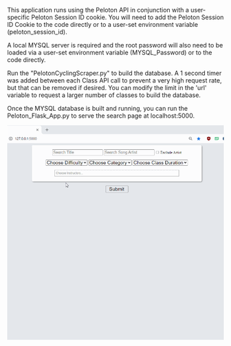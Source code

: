 This application runs using the Peloton API in conjunction with a user-specific Peloton Session ID cookie. You will need to add the Peloton Session ID Cookie to the code directly or to a user-set environment variable (peloton_session_id). 

A local MYSQL server is required and the root password will also need to be loaded via a user-set environment variable (MYSQL_Password) or to the code directly. 

Run the "PelotonCyclingScraper.py" to build the database. A 1 second timer was added between each Class API call to prevent a very high request rate, but that can be removed if desired. You can modify the limit in the 'url' variable to request a larger number of classes to build the database. 

Once the MYSQL database is built and running, you can run the Peloton_Flask_App.py to serve the search page at localhost:5000. 

![](PelotonSearchScreenCap.gif)
